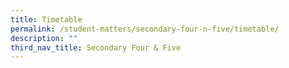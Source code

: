 ```yaml
---
title: Timetable
permalink: /student-matters/secondary-four-n-five/timetable/
description: ""
third_nav_title: Secondary Four & Five
---
```

